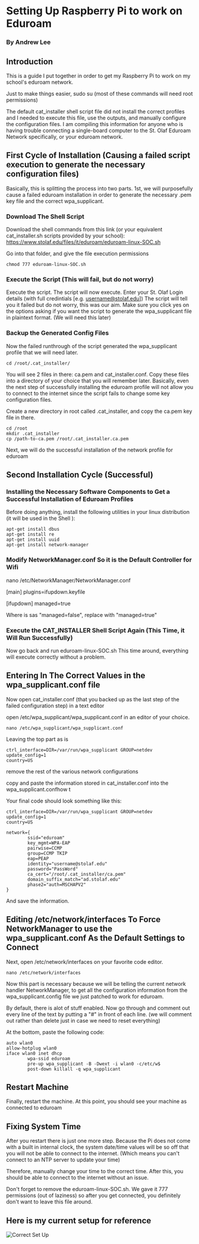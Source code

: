 # Setting Up Raspberry Pi to work on Eduroam

### By Andrew Lee


## Introduction
This is a guide I put together in order to get my Raspberry Pi to work on my school's eduroam network.

Just to make things easier,
    sudo su
(most of these commands will need root permissions)

The default cat_installer shell script file did not install the correct profiles and I needed to execute this file, use the outputs, and manually configure the configuration files. I am compiling this information for anyone who is having trouble connecting a single-board computer to the St. Olaf Eduroam Network specifically, or your eduroam network.


## First Cycle of Installation (Causing a failed script execution to generate the necessary configuration files)

Basically, this is splitting the process into two parts. 1st, we will purposefully cause a failed eduroam installation in order to generate the necessary .pem key file and the correct wpa_supplicant.

### Download The Shell Script
Download the shell commands from this link (or your equivalent cat_installer.sh scripts provided by your school): 
https://www.stolaf.edu/files/it/eduroam/eduroam-linux-SOC.sh

Go into that folder, and give the file execution permissions

    chmod 777 eduroam-linux-SOC.sh

### Execute the Script (This will fail, but do not worry)

Execute the script.
The script will now execute. Enter your St. Olaf Login details (with full credintials [e.g. username@stolaf.edu])
The script will tell you it failed but do not worry, this was our aim.
Make sure you click yes on the options asking if you want the script to generate the wpa_supplicant file in plaintext format. (We will need this later)



### Backup the Generated Config Files

Now the failed runthrough of the script generated the wpa_supplicant profile that we will need later.

    cd /root/.cat_installer/

You will see 2 files in there: ca.pem and cat_installer.conf. Copy these files into a directory of your choice that you will remember later. Basically, even the next step of successfully installing the eduroam profile will not allow you to connect to the internet since the script fails to change some key configuration files.

Create a new directory in root called .cat_installer, and copy the ca.pem key file in there.

    cd /root
    mkdir .cat_installer
    cp /path-to-ca.pem /root/.cat_installer.ca.pem


Next, we will do the successful installation of the network profile for eduroam



## Second Installation Cycle (Successful)

### Installing the Necessary Software Components to Get a Successful Installation of Eduroam Profiles

Before doing anything, install the following utilities in your linux distribution (it will be used in the Shell ):

    apt-get install dbus
    apt-get install re
    apt-get install uuid
    apt-get install network-manager

### Modify NetworkManager.conf So it is the Default Controller for Wifi

   nano /etc/NetworkManager/NetworkManager.conf

   [main]
   plugins=ifupdown.keyfile

   [ifupdown]
   managed=true

Where is sas "managed=false", replace with "managed=true"


### Execute the CAT_INSTALLER Shell Script Again (This Time, it Will Run Successfully)

Now go back and run eduroam-linux-SOC.sh
This time around, everything will execute correctly without a problem.

## Entering In The Correct Values in the wpa_supplicant.conf file

Now open cat_installer.conf (that you backed up as the last step of the failed configuration step) in a text editor

open /etc/wpa_supplicant/wpa_supplicant.conf in an editor of your choice.

    nano /etc/wpa_supplicant/wpa_supplicant.conf

Leaving the top part as is

    ctrl_interface=DIR=/var/run/wpa_supplicant GROUP=netdev
    update_config=1
    country=US

remove the rest of the various network configurations

copy and paste the information stored in cat_installer.conf into the wpa_supplicant.confhow t

Your final code should look something like this:

    ctrl_interface=DIR=/var/run/wpa_supplicant GROUP=netdev
    update_config=1
    country=US

    network={
            ssid="eduroam"
            key_mgmt=WPA-EAP
            pairwise=CCMP
            group=CCMP TKIP
            eap=PEAP
            identity="username@stolaf.edu"
            password="PassWord"
            ca_cert="/root/.cat_installer/ca.pem"
            domain_suffix_match="ad.stolaf.edu"
            phase2="auth=MSCHAPV2"
    }

And save the information.

## Editing /etc/network/interfaces To Force NetworkManager to use the wpa_supplicant.conf As the Default Settings to Connect

Next, open /etc/network/interfaces on your favorite code editor.

    nano /etc/network/interfaces

Now this part is necessary because we will be telling the current network handler NetworkManager, to get all the configuration information from the wpa_supplicant.config file we just patched to work for eduroam.

By default, there is alot of stuff enabled.
Now go through and comment out every line of the text by putting a "#" in front of each line. (we will comment out rather than delete just in case we need to reset everything)

At the bottom, paste the following code:

    auto wlan0
    allow-hotplug wlan0
    iface wlan0 inet dhcp
            wpa-ssid eduroam
            pre-up wpa_supplicant -B -Dwext -i wlan0 -c/etc/w$
            post-down killall -q wpa_supplicant

## Restart Machine

Finally, restart the machine. At this point, you should see your machine as connected to eduroam

## Fixing System Time

After you restart there is just one more step. Because the Pi does not come with a built in internal clock, the system date/time values will be so off that you will not be able to connect to the internet. (Which means you can't connect to an NTP server to update your time)

Therefore, manually change your time to the correct time. After this, you should be able to connect to the internet without an issue.

Don't forget to remove the eduroam-linux-SOC.sh. We gave it 777 permissions (out of laziness) so after you get connected, you definitely don't want to leave this file around.

## Here is my current setup for reference
![Correct Set Up](assets/Confi.png)